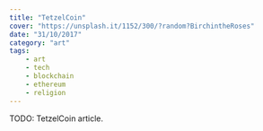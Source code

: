 ```yaml
---
title: "TetzelCoin"
cover: "https://unsplash.it/1152/300/?random?BirchintheRoses"
date: "31/10/2017"
category: "art"
tags:
    - art
    - tech
    - blockchain
    - ethereum
    - religion
---
```


TODO: TetzelCoin article.

